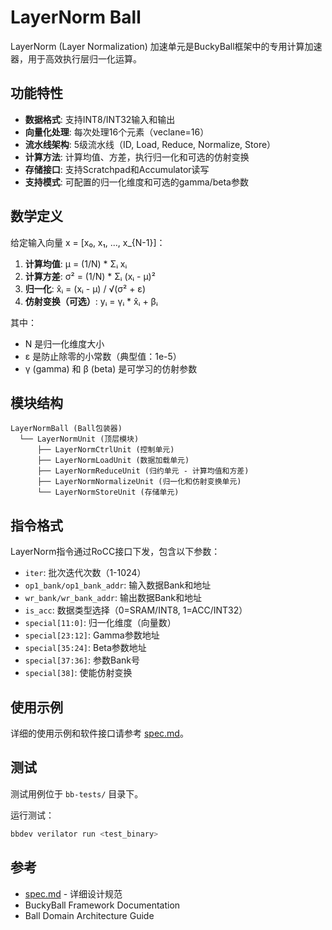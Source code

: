 # LayerNorm Ball

LayerNorm (Layer Normalization) 加速单元是BuckyBall框架中的专用计算加速器，用于高效执行层归一化运算。

## 功能特性

- **数据格式**: 支持INT8/INT32输入和输出
- **向量化处理**: 每次处理16个元素（veclane=16）
- **流水线架构**: 5级流水线（ID, Load, Reduce, Normalize, Store）
- **计算方法**: 计算均值、方差，执行归一化和可选的仿射变换
- **存储接口**: 支持Scratchpad和Accumulator读写
- **支持模式**: 可配置的归一化维度和可选的gamma/beta参数

## 数学定义

给定输入向量 x = [x₀, x₁, ..., x_{N-1}]：

1. **计算均值**: μ = (1/N) * Σᵢ xᵢ
2. **计算方差**: σ² = (1/N) * Σᵢ (xᵢ - μ)²
3. **归一化**: x̂ᵢ = (xᵢ - μ) / √(σ² + ε)
4. **仿射变换（可选）**: yᵢ = γᵢ * x̂ᵢ + βᵢ

其中：
- N 是归一化维度大小
- ε 是防止除零的小常数（典型值：1e-5）
- γ (gamma) 和 β (beta) 是可学习的仿射参数

## 模块结构

```
LayerNormBall (Ball包装器)
  └── LayerNormUnit (顶层模块)
      ├── LayerNormCtrlUnit (控制单元)
      ├── LayerNormLoadUnit (数据加载单元)
      ├── LayerNormReduceUnit (归约单元 - 计算均值和方差)
      ├── LayerNormNormalizeUnit (归一化和仿射变换单元)
      └── LayerNormStoreUnit (存储单元)
```

## 指令格式

LayerNorm指令通过RoCC接口下发，包含以下参数：

- `iter`: 批次迭代次数（1-1024）
- `op1_bank/op1_bank_addr`: 输入数据Bank和地址
- `wr_bank/wr_bank_addr`: 输出数据Bank和地址
- `is_acc`: 数据类型选择（0=SRAM/INT8, 1=ACC/INT32）
- `special[11:0]`: 归一化维度（向量数）
- `special[23:12]`: Gamma参数地址
- `special[35:24]`: Beta参数地址
- `special[37:36]`: 参数Bank号
- `special[38]`: 使能仿射变换

## 使用示例

详细的使用示例和软件接口请参考 [spec.md](./spec.md)。

## 测试

测试用例位于 `bb-tests/` 目录下。

运行测试：
```bash
bbdev verilator run <test_binary>
```

## 参考

- [spec.md](./spec.md) - 详细设计规范
- BuckyBall Framework Documentation
- Ball Domain Architecture Guide
